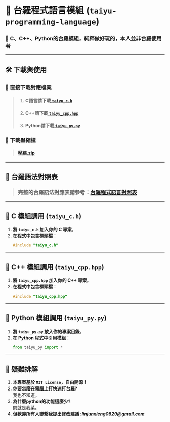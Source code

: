 # 📜 台羅程式語言模組 (`taiyu-programming-language`)
### 🚀 C、C++、Python的台羅模組，純粹做好玩的，本人並非台羅使用者

---

## 🛠️ **下載與使用**
### **🔹 直接下載對應檔案**
> 1. #### C語言請下載[ `taiyu_c.h` ](https://github.com/Alan20050829/taiyu-programming-language/blob/main/taiyu_c.h)
> 2. #### C++請下載[ `taiyu_cpp.hpp` ](https://github.com/Alan20050829/taiyu-programming-language/blob/main/taiyu_cpp.hpp)
> 3. #### Python請下載[ `taiyu_py.py` ](https://github.com/Alan20050829/taiyu-programming-language/blob/main/taiyu_py.py)
### **🔹 下載壓縮檔**
> #### [壓縮.zip](https://github.com/Alan20050829/taiyu-programming-language/archive/refs/heads/main.zip)

---
## 🔗 **台羅語法對照表**

> ### 完整的台羅語法對應表請參考：[台羅程式語言對照表](taiyu_language_mapping.md)


---

## 🔹 **C 模組調用 (`taiyu_c.h`)**
1. **將 `taiyu_c.h` 加入你的 C 專案**。
2. **在程式中包含標頭檔**：
   ```c
   #include "taiyu_c.h"
   ```

---

## 🔹 **C++ 模組調用 (`taiyu_cpp.hpp`)**
1. **將 `taiyu_cpp.hpp` 加入你的 C++ 專案**。
2. **在程式中包含標頭檔**：
   ```cpp
   #include "taiyu_cpp.hpp"
   ```

---

## 🔹 **Python 模組調用 (`taiyu_py.py`)**
1. **將 `taiyu_py.py` 放入你的專案目錄**。
2. **在 Python 程式中引用模組**：
   ```python
   from taiyu_py import *
   ```

---

## 📜 **疑難排解**
1. **本專案基於 `MIT License`，自由開源！**
2. **你要怎麼在電腦上打快速打台羅?**  
   我也不知道。  
3. **為什麼python的功能這麼少?**  
   問就是我菜。  
4. **但歡迎所有人聯繫我提出修改建議 :*linjunxieng0829@gmail.com***


